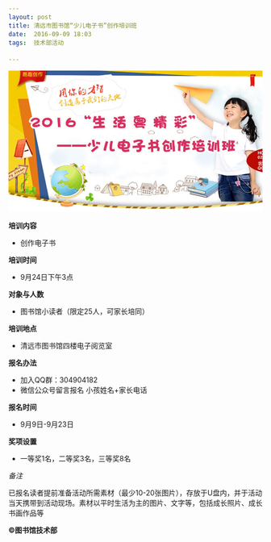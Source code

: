 ```yaml
---
layout: post
title: 清远市图书馆“少儿电子书”创作培训班
date:  2016-09-09 18:03
tags:  技术部活动

---
```

<p><img src="/images/peixun.jpg"                                       small="0" /><br /></p>

**培训内容**

 - 创作电子书

**培训时间**

 - 9月24日下午3点

**对象与人数**

- 图书馆小读者（限定25人，可家长培同）

**培训地点**

- 清远市图书馆四楼电子阅览室

 **报名办法**

 - 加入QQ群：304904182
 - 微信公众号留言报名 小孩姓名+家长电话

 **报名时间**

 - 9月9日-9月23日

**奖项设置**

 - 一等奖1名，二等奖3名，三等奖8名



*备注*

已报名读者提前准备活动所需素材（最少10-20张图片），存放于U盘内，并于活动当天携带到活动现场。素材以平时生活为主的图片、文字等，包括成长照片、成长书画作品等

**©图书馆技术部**



